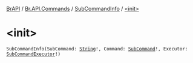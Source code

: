 [BrAPI](../../index.md) / [Br.API.Commands](../index.md) / [SubCommandInfo](index.md) / [&lt;init&gt;](./-init-.md)

# &lt;init&gt;

`SubCommandInfo(SubCommand: `[`String`](https://kotlinlang.org/api/latest/jvm/stdlib/kotlin/-string/index.html)`!, Command: `[`SubCommand`](../-sub-command/index.md)`!, Executor: `[`SubCommandExecutor`](../-sub-command-executor/index.md)`!)`